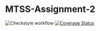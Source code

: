 # MTSS-Assignment-2
![Checkstyle workflow](https://github.com/Ciro9320/MTSS-Assignment-2/actions/workflows/checkstyle.yml/badge.svg)
[![Coverage Status](https://coveralls.io/repos/github/Ciro9320/MTSS-Assignment-2/badge.svg?branch=master)](https://coveralls.io/github/Ciro9320/MTSS-Assignment-2?branch=master)